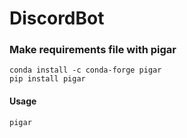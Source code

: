 # DiscordBot

### Make requirements file with pigar

    conda install -c conda-forge pigar
    pip install pigar

#### Usage

    pigar
